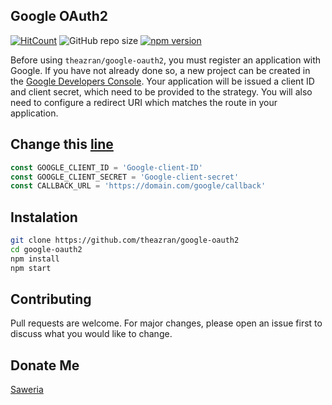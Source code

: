 ## Google OAuth2
[![HitCount](http://hits.dwyl.com/theazran/google-oauth2.svg)](http://hits.dwyl.com/theazran/google-oauth2) ![GitHub repo size](https://img.shields.io/github/repo-size/theazran/google-oauth2?style=flat) [![npm version](https://badge.fury.io/js/google-oauth2.svg)](https://badge.fury.io/js/google-oauth2)

Before using `theazran/google-oauth2`, you must register an application with Google. If you have not already done so, a new project can be created in the [Google Developers Console](https://console.cloud.google.com/). Your application will be issued a client ID and client secret, which need to be provided to the strategy. You will also need to configure a redirect URI which matches the route in your application.

## Change this [line](https://github.com/theazran/google-oauth2/blob/main/auth/google.js#L4)
```js
const GOOGLE_CLIENT_ID = 'Google-client-ID'
const GOOGLE_CLIENT_SECRET = 'Google-client-secret'
const CALLBACK_URL = 'https://domain.com/google/callback' 
```

## Instalation
``` bash
git clone https://github.com/theazran/google-oauth2
cd google-oauth2
npm install
npm start
```
## Contributing
Pull requests are welcome. For major changes, please open an issue first to discuss what you would like to change.

## Donate Me
[Saweria](https://saweria.co/theazran)